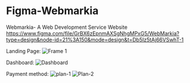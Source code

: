# Figma-Webmarkia
Webmarkia- A Web Development Service Website
https://www.figma.com/file/GrBX6zEpnmAXSgNhgMPxG5/WebMarkia?type=design&node-id=21%3A150&mode=design&t=Db5Iz5tAj66VSwhT-1

Landing Page:
![Frame 1](https://github.com/Clifford-arch/Figma-Webmarkia/assets/82530902/c4f6cf1e-8978-42fb-ae90-9371b798b87d)

Dashboard:
![Dashboard](https://github.com/Clifford-arch/Figma-Webmarkia/assets/82530902/ffe6cdb3-b4fd-4455-b8e9-9d11874128b6)

Payment method:
![plan-1](https://github.com/Clifford-arch/Figma-Webmarkia/assets/82530902/63f69584-327b-4ab4-9bb4-69a940f0db81)
![Plan-2](https://github.com/Clifford-arch/Figma-Webmarkia/assets/82530902/1d0e2ae7-736d-4823-bed2-c60ad5b38d2c)


